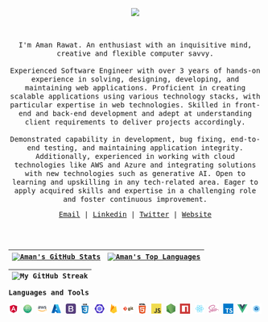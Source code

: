 </br></br>
<p align="center">
<img src="https://img.icons8.com/color/26/000000/github-2.png"/>
</p>

 </br>
<p align="center">
<samp>
I'm Aman Rawat. An enthusiast with an inquisitive mind, creative and flexible computer savvy.
</samp>
</br></br>
<samp>
Experienced Software Engineer with over 3 years of hands-on experience in solving, designing, developing, and maintaining web applications. Proficient in creating scalable applications using various technology stacks, with particular expertise in web technologies. Skilled in front-end and back-end development and adept at understanding client requirements to deliver projects accordingly.</samp>
</br></br>
<samp>
Demonstrated capability in development, bug fixing, end-to-end testing, and maintaining application integrity. Additionally, experienced in working with cloud technologies like AWS and Azure and integrating solutions with new technologies such as generative AI. Open to learning and upskilling in any tech-related area. Eager to apply acquired skills and expertise in a challenging role and foster continuous improvement.</samp>
</p>
<samp>
<p align="center">
<a href="mailto:paul@rawataman101.net">Email</a> | <a href="https://www.linkedin.com/in/rawataman101/">Linkedin</a> | <a href="https://twitter.com/rawataman101">Twitter</a> | <a href="https://portfolio-cv-1-rawataman101.vercel.app/">Website</a>
</p>

<br/>
<br/>

| <a href="https://github.com/anuraghazra/github-readme-stats"><img align="center" alt="Aman's GitHub Stats" src="https://github-readme-stats.vercel.app/api?username=rawataman101&show_icons=true&include_all_commits=true&theme=buefy" /></a> | <a href="https://github.com/rawataman101/github-readme-stats"><img align="center" alt="Aman's Top Languages" src="https://github-readme-stats.vercel.app/api/top-langs/?username=rawataman101&layout=compact&theme=buefy" /></a> |
| ------------- | ------------- |

| ![My GitHub Streak](http://github-readme-streak-stats.herokuapp.com?user=rawataman101&theme=buefy) |
| ------------- |

**Languages and Tools**

<code><img height="20" src="https://raw.githubusercontent.com/github/explore/80688e429a7d4ef2fca1e82350fe8e3517d3494d/topics/angular/angular.png"></code>
<code><img height="20" src="https://raw.githubusercontent.com/github/explore/80688e429a7d4ef2fca1e82350fe8e3517d3494d/topics/atom/atom.png"></code>
<code><img height="20" src="https://raw.githubusercontent.com/github/explore/80688e429a7d4ef2fca1e82350fe8e3517d3494d/topics/aws/aws.png"></code>
<code><img height="20" src="https://raw.githubusercontent.com/github/explore/80688e429a7d4ef2fca1e82350fe8e3517d3494d/topics/azure/azure.png"></code>
<code><img height="20" src="https://raw.githubusercontent.com/github/explore/80688e429a7d4ef2fca1e82350fe8e3517d3494d/topics/bootstrap/bootstrap.png"></code>
<code><img height="20" src="https://raw.githubusercontent.com/github/explore/80688e429a7d4ef2fca1e82350fe8e3517d3494d/topics/css/css.png"></code>
<code><img height="20" src="https://raw.githubusercontent.com/github/explore/80688e429a7d4ef2fca1e82350fe8e3517d3494d/topics/eslint/eslint.png"></code>
<code><img height="20" src="https://raw.githubusercontent.com/github/explore/80688e429a7d4ef2fca1e82350fe8e3517d3494d/topics/firebase/firebase.png"></code>
<code><img height="20" src="https://raw.githubusercontent.com/github/explore/80688e429a7d4ef2fca1e82350fe8e3517d3494d/topics/git/git.png"></code>
<code><img height="20" src="https://raw.githubusercontent.com/github/explore/80688e429a7d4ef2fca1e82350fe8e3517d3494d/topics/html/html.png"></code>
<code><img height="20" src="https://raw.githubusercontent.com/github/explore/80688e429a7d4ef2fca1e82350fe8e3517d3494d/topics/javascript/javascript.png"></code>
<code><img height="20" src="https://raw.githubusercontent.com/github/explore/80688e429a7d4ef2fca1e82350fe8e3517d3494d/topics/nodejs/nodejs.png"></code>
<code><img height="20" src="https://raw.githubusercontent.com/github/explore/80688e429a7d4ef2fca1e82350fe8e3517d3494d/topics/npm/npm.png"></code>
<code><img height="20" src="https://raw.githubusercontent.com/github/explore/80688e429a7d4ef2fca1e82350fe8e3517d3494d/topics/react/react.png"></code>
<code><img height="20" src="https://raw.githubusercontent.com/github/explore/80688e429a7d4ef2fca1e82350fe8e3517d3494d/topics/sass/sass.png"></code>
<code><img height="20" src="https://raw.githubusercontent.com/github/explore/80688e429a7d4ef2fca1e82350fe8e3517d3494d/topics/typescript/typescript.png"></code>
<code><img height="20" src="https://raw.githubusercontent.com/github/explore/80688e429a7d4ef2fca1e82350fe8e3517d3494d/topics/vue/vue.png"></code>
<code><img height="20" src="https://raw.githubusercontent.com/github/explore/80688e429a7d4ef2fca1e82350fe8e3517d3494d/topics/webpack/webpack.png"></code>
